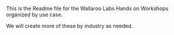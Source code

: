 This is the Readme file for the Wallaroo Labs Hands on Workshops organized by use case. 

We will create more of these by industry as needed.